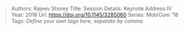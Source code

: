 > Authors: Rajeev Shorey
> Title: Session Details: Keynote Address IV
> Year: 2018
> Url: https://doi.org/10.1145/3285060
> Series: MobiCom '18
> Tags: *Define your own tags here, separate by comma*
